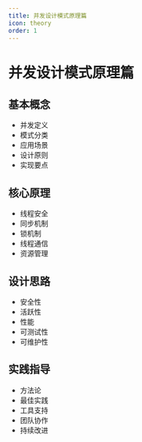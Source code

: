 ```yaml
---
title: 并发设计模式原理篇
icon: theory
order: 1
---
```


# 并发设计模式原理篇

## 基本概念
- 并发定义
- 模式分类
- 应用场景
- 设计原则
- 实现要点

## 核心原理
- 线程安全
- 同步机制
- 锁机制
- 线程通信
- 资源管理

## 设计思路
- 安全性
- 活跃性
- 性能
- 可测试性
- 可维护性

## 实践指导
- 方法论
- 最佳实践
- 工具支持
- 团队协作
- 持续改进
